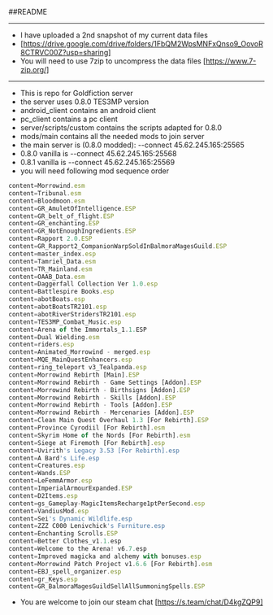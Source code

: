 ##README
***
* I have uploaded a 2nd snapshot of my current data files
* [https://drive.google.com/drive/folders/1FbQM2WpsMNFxQnso9_OovoR8CTRVC00Z?usp=sharing]
* You will need to use 7zip to uncompress the data files [https://www.7-zip.org/]
***
* This is repo for Goldfiction server
* the server uses 0.8.0 TES3MP version
* android_client contains an android client
* pc_client contains a pc client
* server/scripts/custom contains the scripts adapted for 0.8.0
* mods/main contains all the needed mods to join server
* the main server is (0.8.0 modded): --connect 45.62.245.165:25565
* 0.8.0 vanilla is --connect 45.62.245.165:25568
* 0.8.1 vanilla is --connect 45.62.245.165:25569
* you will need following mod sequence order
```javascript
content=Morrowind.esm
content=Tribunal.esm
content=Bloodmoon.esm
content=GR_AmuletOfIntelligence.ESP
content=GR_belt_of_flight.ESP
content=GR_enchanting.ESP
content=GR_NotEnoughIngredients.ESP
content=Rapport 2.0.ESP
content=GR_Rapport2_CompanionWarpSoldInBalmoraMagesGuild.ESP
content=master_index.esp
content=Tamriel_Data.esm
content=TR_Mainland.esm
content=OAAB_Data.esm
content=Daggerfall Collection Ver 1.0.esp
content=Battlespire Books.esp
content=abotBoats.esp
content=abotBoatsTR2101.esp
content=abotRiverStridersTR2101.esp
content=TES3MP_Combat_Music.esp
content=Arena of the Immortals_1.1.ESP
content=Dual Wielding.esm
content=riders.esp
content=Animated_Morrowind - merged.esp
content=MQE_MainQuestEnhancers.esp
content=ring_teleport v3_Tealpanda.esp
content=Morrowind Rebirth [Main].ESP
content=Morrowind Rebirth - Game Settings [Addon].ESP
content=Morrowind Rebirth - Birthsigns [Addon].ESP
content=Morrowind Rebirth - Skills [Addon].ESP
content=Morrowind Rebirth - Tools [Addon].ESP
content=Morrowind Rebirth - Mercenaries [Addon].ESP
content=Clean Main Quest Overhaul 1.3 [For Rebirth].ESP
content=Province Cyrodiil [For Rebirth].esm
content=Skyrim Home of the Nords [For Rebirth].esm
content=Siege at Firemoth [For Rebirth].esp
content=Uvirith's Legacy 3.53 [For Rebirth].esp
content=A Bard's Life.esp
content=Creatures.esp
content=Wands.ESP
content=LeFemmArmor.esp
content=ImperialArmourExpanded.ESP
content=D2Items.esp
content=gs_Gameplay-MagicItemsRecharge1ptPerSecond.esp
content=VandiusMod.esp
content=Sei's Dynamic Wildlife.esp
content=ZZZ C000 Lenivchick's Furniture.esp
content=Enchanting Scrolls.ESP
content=Better Clothes_v1.1.esp
content=Welcome to the Arena! v6.7.esp
content=Improved magicka and alchemy with bonuses.esp
content=Morrowind Patch Project v1.6.6 [For Rebirth].esm
content=EBJ_spell_organizer.esp
content=gr_Keys.esp
content=GR_BalmoraMagesGuildSellAllSummoningSpells.ESP
```
* You are welcome to join our steam chat [https://s.team/chat/D4kgZQP9]